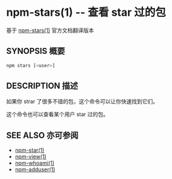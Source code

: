 npm-stars(1) -- 查看 star 过的包
=================================================
基于 [npm-stars(1)](https://github.com/npm/npm/blob/latest/doc/cli/npm-stars.md) 官方文档翻译版本

## SYNOPSIS 概要
```bash
npm stars [<user>]
```


## DESCRIPTION 描述
如果你 strar 了很多不错的包，这个命令可以让你快速找到它们。

这个命令也可以查看某个用户 star 过的包。


## SEE ALSO 亦可参阅
* [npm-star(1)](https://docs.npmjs.com/cli/star)
* [npm-view(1)](https://docs.npmjs.com/cli/view)
* [npm-whoami(1)](https://docs.npmjs.com/cli/whoami)
* [npm-adduser(1)](https://docs.npmjs.com/cli/adduser)

